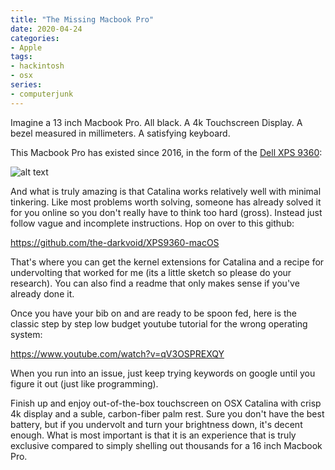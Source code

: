 ```yaml
---
title: "The Missing Macbook Pro"
date: 2020-04-24
categories:
- Apple
tags:
- hackintosh 
- osx 
series:
- computerjunk 
---
```


Imagine a 13 inch Macbook Pro. All black. A 4k Touchscreen Display. A bezel measured in millimeters. A satisfying keyboard. 

This Macbook Pro has existed since 2016, in the form of the [Dell XPS 9360](https://www.amazon.com/Dell-XPS-9360-Ultrabook-Generation/dp/B077NRGBW1): 

![alt text](/posts/img/test.png)

And what is truly amazing is that Catalina works relatively well with minimal tinkering. Like most problems worth solving, someone has already solved it for you online so you don't really have to think too hard (gross). Instead just follow vague and incomplete instructions. Hop on over to this github:

https://github.com/the-darkvoid/XPS9360-macOS

That's where you can get the kernel extensions for Catalina and a recipe for undervolting that worked for me (its a little sketch so please do your research). You can also find a readme that only makes sense if you've already done it.

Once you have your bib on and are ready to be spoon fed, here is the classic step by step low budget youtube tutorial for the wrong operating system:

https://www.youtube.com/watch?v=qV3OSPREXQY

When you run into an issue, just keep trying keywords on google until you figure it out (just like programming).

Finish up and enjoy out-of-the-box touchscreen on OSX Catalina with crisp 4k display and a suble, carbon-fiber palm rest. Sure you don't have the best battery, but if you undervolt and turn your brightness down, it's decent enough. What is most important is that it is an experience that is truly exclusive compared to simply shelling out thousands for a 16 inch Macbook Pro.




